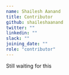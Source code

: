 ```yaml
---
name: Shailesh Aanand
title: Contributor
github: shaileshaanand
twitter: ""
linkedin: ""
slack: ""
joining_date: ""
role: "contributor"
---
```


Still waiting for this
